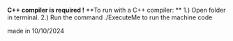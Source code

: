 **C++ compiler is required !**
**To run with a C++ compiler: **
1.) Open folder in terminal.
2.) Run the command ./ExecuteMe to run the machine code

made in 10/10/2024
